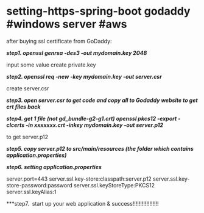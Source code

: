 # setting-https-spring-boot godaddy #windows server #aws

after buying ssl certificate from GoDaddy:


***step1.  openssl genrsa -des3 -out mydomain.key 2048***

input some value
create private.key



***step2.  openssl req -new -key mydomain.key -out server.csr***

create server.csr



***step3.  open server.csr to get code and copy all to Godaddy website to get crt files back***



***step4.  get 1 file (not gd_bundle-g2-g1.crt) openssl pkcs12 -export -clcerts -in xxxxxxx.crt -inkey mydomain.key -out server.p12***

 to get server.p12

***step5.  copy server.p12 to src/main/resources  (the folder which contains application.properties)***



***step6.  setting application.properties***

 server.port=443
 server.ssl.key-store:classpath:server.p12
 server.ssl.key-store-password:password
 server.ssl.keyStoreType:PKCS12
 server.ssl.keyAlias:1

***step7.  start up your web application & success!!!!!!!!!!!!!!!!!
